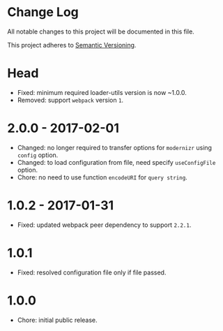 # Change Log

All notable changes to this project will be documented in this file.

This project adheres to [Semantic Versioning](http://semver.org/).

# Head

- Fixed: minimum required loader-utils version is now ~1.0.0.
- Removed: support `webpack` version `1`.

# 2.0.0 - 2017-02-01

- Changed: no longer required to transfer options for `modernizr` using `config` option.
- Changed: to load configuration from file, need specify `useConfigFile` option.
- Chore: no need to use function `encodeURI` for `query string`.

# 1.0.2 - 2017-01-31

- Fixed: updated webpack peer dependency to support `2.2.1`.

# 1.0.1

- Fixed: resolved configuration file only if file passed.

# 1.0.0

- Chore: initial public release.
